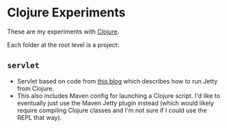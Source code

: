 Clojure Experiments
===================

These are my experiments with [Clojure](http://clojure.org/).

Each folder at the root level is a project:

`servlet`
---------

* Servlet based on code from [this
blog](http://robert.zubek.net/blog/2008/04/26/clojure-web-server/)
which describes how to run Jetty from Clojure.
* This also includes Maven config for launching a Clojure script.  I'd
like to eventually just use the Maven Jetty plugin instead (which
would likely require compiling Clojure classes and I'm not sure if I
could use the REPL that way).
